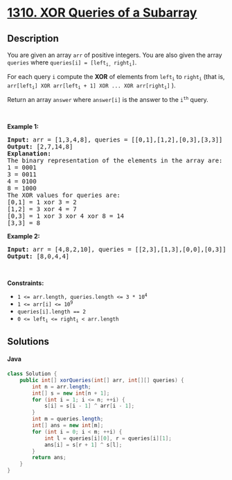 # [1310. XOR Queries of a Subarray](https://leetcode.com/problems/xor-queries-of-a-subarray)



## Description

<!-- description:start -->

<p>You are given an array <code>arr</code> of positive integers. You are also given the array <code>queries</code> where <code>queries[i] = [left<sub>i, </sub>right<sub>i</sub>]</code>.</p>

<p>For each query <code>i</code> compute the <strong>XOR</strong> of elements from <code>left<sub>i</sub></code> to <code>right<sub>i</sub></code> (that is, <code>arr[left<sub>i</sub>] XOR arr[left<sub>i</sub> + 1] XOR ... XOR arr[right<sub>i</sub>]</code> ).</p>

<p>Return an array <code>answer</code> where <code>answer[i]</code> is the answer to the <code>i<sup>th</sup></code> query.</p>

<p>&nbsp;</p>
<p><strong class="example">Example 1:</strong></p>

<pre>
<strong>Input:</strong> arr = [1,3,4,8], queries = [[0,1],[1,2],[0,3],[3,3]]
<strong>Output:</strong> [2,7,14,8] 
<strong>Explanation:</strong> 
The binary representation of the elements in the array are:
1 = 0001 
3 = 0011 
4 = 0100 
8 = 1000 
The XOR values for queries are:
[0,1] = 1 xor 3 = 2 
[1,2] = 3 xor 4 = 7 
[0,3] = 1 xor 3 xor 4 xor 8 = 14 
[3,3] = 8
</pre>

<p><strong class="example">Example 2:</strong></p>

<pre>
<strong>Input:</strong> arr = [4,8,2,10], queries = [[2,3],[1,3],[0,0],[0,3]]
<strong>Output:</strong> [8,0,4,4]
</pre>

<p>&nbsp;</p>
<p><strong>Constraints:</strong></p>

<ul>
	<li><code>1 &lt;= arr.length, queries.length &lt;= 3 * 10<sup>4</sup></code></li>
	<li><code>1 &lt;= arr[i] &lt;= 10<sup>9</sup></code></li>
	<li><code>queries[i].length == 2</code></li>
	<li><code>0 &lt;= left<sub>i</sub> &lt;= right<sub>i</sub> &lt; arr.length</code></li>
</ul>

<!-- description:end -->

## Solutions

<!-- solution:start -->

#### Java

```java
class Solution {
    public int[] xorQueries(int[] arr, int[][] queries) {
        int n = arr.length;
        int[] s = new int[n + 1];
        for (int i = 1; i <= n; ++i) {
            s[i] = s[i - 1] ^ arr[i - 1];
        }
        int m = queries.length;
        int[] ans = new int[m];
        for (int i = 0; i < m; ++i) {
            int l = queries[i][0], r = queries[i][1];
            ans[i] = s[r + 1] ^ s[l];
        }
        return ans;
    }
}
```